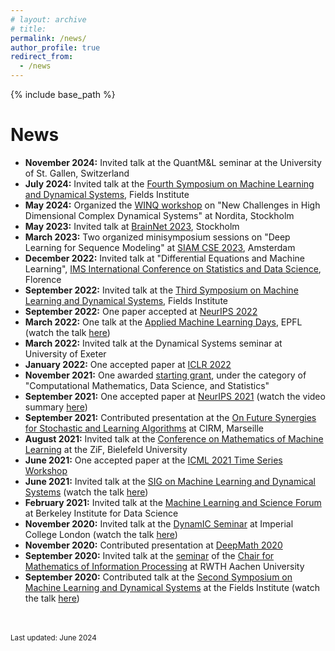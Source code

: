```yaml
---
# layout: archive
# title: 
permalink: /news/
author_profile: true
redirect_from:
  - /news
---
```


{% include base_path %}

News
=====
- __November 2024:__ Invited talk at the QuantM&L seminar at the University of St. Gallen, Switzerland
- __July 2024:__ Invited talk at the [Fourth Symposium on Machine Learning and Dynamical Systems](http://www.fields.utoronto.ca/activities/24-25/machine-learning), Fields Institute
- __May 2024:__ Organized the [WINQ workshop](https://indico.fysik.su.se/event/8139/page/617-week-2-new-challenges-in-high-dimensional-complex-dynamical-systems) on "New Challenges in High Dimensional Complex Dynamical Systems" at Nordita, Stockholm 
- __May 2023:__ Invited talk at [BrainNet 2023](https://brainnet23.github.io/), Stockholm
- __March 2023:__ Two organized minisymposium sessions on "Deep Learning for Sequence Modeling" at [SIAM CSE 2023](https://meetings.siam.org/sess/dsp_programsess.cfm?SESSIONCODE=75499), Amsterdam 
- __December 2022:__ Invited talk at "Differential Equations and Machine Learning", [IMS International Conference on Statistics and Data Science](https://sites.google.com/view/icsds2022), Florence
- __September 2022:__ Invited talk at the [Third Symposium on Machine Learning and Dynamical Systems](http://www.fields.utoronto.ca/activities/22-23/3rd-machine-learning), Fields Institute
- __September 2022:__ One paper accepted at [NeurIPS 2022](https://openreview.net/forum?id=sn6BZR4WvUR&referrer=[the%20profile%20of%20Soon%20Hoe%20Lim](/profile?id=~Soon_Hoe_Lim1))
- __March 2022:__ One talk at the [Applied Machine Learning Days](https://appliedmldays.org/events/amld-epfl-2022/talks/boosting-model-robustness-by-leveraging-data-augmentations-stability-training-and-noise-injections), EPFL (watch the talk [here](https://www.youtube.com/watch?v=p147ueuniKI&list=PLOMUcsGYfYasfTuGmshpDiNCsY16XcayD&index=7))
- __March 2022:__ Invited talk at the Dynamical Systems seminar at University of Exeter
- __January 2022:__ One accepted paper at [ICLR 2022](https://openreview.net/forum?id=vJb4I2ANmy)
- __November 2021:__ One awarded [starting grant](https://www.vr.se/english/applying-for-funding/calls/2020-11-10-starting-grant-within-natural-and-engineering-sciences.html), under the category of "Computational Mathematics, Data Science, and Statistics" 
- __September 2021:__ One accepted paper at [NeurIPS 2021](https://openreview.net/forum?id=mf9XiRCEgZu) (watch the video summary [here](https://www.youtube.com/watch?v=1uvZCJIUGDI)) 
- __September 2021:__ Contributed presentation at the [On Future Synergies for Stochastic and Learning Algorithms](https://conferences.cirm-math.fr/2389.html) at CIRM, Marseille  
- __August 2021:__ Invited talk at the [Conference on Mathematics of Machine Learning](https://www.mis.mpg.de/calendar/conferences/2021/mml2021.html) at the ZiF, Bielefeld University
- __June 2021:__ One accepted paper at the [ICML 2021 Time Series Workshop](http://roseyu.com/time-series-workshop/)
- __June 2021:__ Invited talk at the [SIG on Machine Learning and Dynamical Systems](https://agora.stream/SIG%20on%20Machine%20Learning%20and%20Dynamical%20Systems) (watch the talk [here](https://www.youtube.com/watch?v=9t-UTLvkhyk&t=22s))
- __February 2021:__ Invited talk at the [Machine Learning and Science Forum](https://bids.berkeley.edu/events/machine-learning-and-science-forum-2021-0222) at Berkeley Institute for Data Science
- __November 2020:__ Invited talk at the [DynamIC Seminar](https://wwwf.imperial.ac.uk/~mrasmuss/DynamIC/) at Imperial College London (watch the talk [here](https://www.youtube.com/watch?v=sMY_rZS5k3Q&list=PLOMUcsGYfYasfTuGmshpDiNCsY16XcayD)) 
- __November 2020:__ Contributed presentation at [DeepMath 2020](https://deepmath-conference.com/)
- __September 2020:__ Invited talk at the [seminar](http://www.mathc.rwth-aachen.de/news/passed_talks/) of the [Chair for Mathematics of Information Processing](https://www.mathc.rwth-aachen.de/home/home/) at RWTH Aachen University
- __September 2020:__ Contributed talk at the [Second Symposium on Machine Learning and Dynamical Systems](http://www.fields.utoronto.ca/activities/20-21/dynamical) at the Fields Institute (watch the talk [here](https://www.youtube.com/watch?v=iQ23qaGcFjc))
<br>
<br>
<small>Last updated: June 2024</small>

